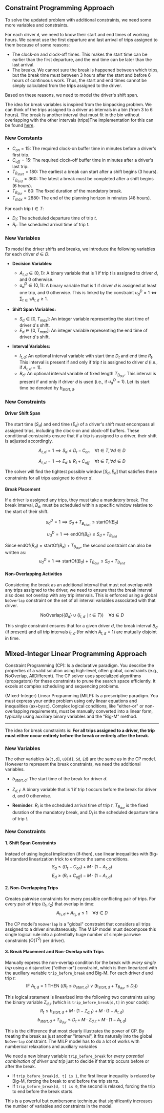 

## Constraint Programming Approach

To solve the updated problem with additional constraints, we need some more variables and constraints.

For each driver `d`, we need to know their start and end times of working hours. We cannot use the first departure and last arrival of trips assigned to them because of some reasons:
- The clock-on and clock-off times. This makes the start time can be earlier than the first departure, and the end time can be later than the last arrival.
- The breaks. We cannot sure the break is happened between which trips, but the break time must between 3 hours after the start and before 6 hours of continuous work. Thus, the start and end times cannot be simply calculated from the trips assigned to the driver.

Based on these reasons, we need to model the driver's shift span. 

The idea for break variables is inspired from the binpacking problem. We can think of the trips assigned to a driver as intervals in a bin (from 3 to 6 hours). The break is another interval that must fit in the bin without overlapping with the other intervals (trips)The implementation for this can be found [here](src/solve_cp_minmax_optimized.py).

### New Constants

* $C_{on} = 15$: The required clock-on buffer time in minutes before a driver's first trip.
* $C_{off} = 15$: The required clock-off buffer time in minutes after a driver's last trip.
* $T_{B_{start}} = 180$: The earliest a break can start after a shift begins (3 hours).
* $T_{B_{end}} = 360$: The latest a break must be completed after a shift begins (6 hours).
* $T_{B_{dur}} = 60$: The fixed duration of the mandatory break.
* $T_{max} = 2880$: The end of the planning horizon in minutes (48 hours).

For each trip $t \in T$:
* $D_t$: The scheduled departure time of trip $t$.
* $R_t$: The scheduled arrival time of trip $t$.

### New Variables

To model the driver shifts and breaks, we introduce the following variables for each driver $d \in D$.

* **Decision Variables:**
    * $A_{t,d} \in \{0, 1\}$: A binary variable that is 1 if trip $t$ is assigned to driver $d$, and 0 otherwise.
    * $u^D_d \in \{0, 1\}$: A binary variable that is 1 if driver $d$ is assigned at least one trip, and 0 otherwise. This is linked by the constraint $u^D_d = 1 \iff \sum_{t \in T} A_{t,d} \ge 1$.

* **Shift Span Variables:**
    * $S_d \in [0, T_{max}]$: An integer variable representing the start time of driver $d$'s shift.
    * $E_d \in [0, T_{max}]$: An integer variable representing the end time of driver $d$'s shift.

* **Interval Variables:**
    * $I_{t,d}$: An optional interval variable with start time $D_t$ and end time $R_t$. This interval is present if and only if trip $t$ is assigned to driver $d$ (i.e., if $A_{t,d} = 1$).
    * $B_d$: An optional interval variable of fixed length $T_{B_{dur}}$. This interval is present if and only if driver $d$ is used (i.e., if $u^D_d = 1$). Let its start time be denoted by $b_{start,d}$.


### New Constraints
#### Driver Shift Span

The start time ($S_d$) and end time ($E_d$) of a driver's shift must encompass all assigned trips, including the clock-on and clock-off buffers. These conditional constraints ensure that if a trip is assigned to a driver, their shift is adjusted accordingly.

$$A_{t,d} = 1 \implies S_d \le D_t - C_{on} \quad \forall t \in T, \forall d \in D$$

$$A_{t,d} = 1 \implies E_d \ge R_t + C_{off} \quad \forall t \in T, \forall d \in D$$

The solver will find the tightest possible window $[S_d, E_d]$ that satisfies these constraints for all trips assigned to driver $d$.

####  Break Placement

If a driver is assigned any trips, they must take a mandatory break. The break interval, $B_d$, must be scheduled within a specific window relative to the start of their shift.

$$u^D_d = 1 \implies S_d + T_{B_{start}} \le \text{startOf}(B_d)$$

$$u^D_d = 1 \implies \text{endOf}(B_d) \le S_d + T_{B_{end}}$$

Since $\text{endOf}(B_d) = \text{startOf}(B_d) + T_{B_{dur}}$, the second constraint can also be written as:
$$u^D_d = 1 \implies \text{startOf}(B_d) + T_{B_{dur}} \le S_d + T_{B_{end}}$$

#### Non-Overlapping Activities

Considering the break as an additional interval that must not overlap with any trips assigned to the driver, we need to ensure that the break interval also does not overlap with any trip intervals. This is enforced using a global `NoOverlap` constraint on the set of all interval variables associated with that driver.

$$\text{NoOverlap}\Big( \{B_d\} \cup \{ I_{t,d} \mid t \in T \} \Big) \quad \forall d \in D$$

This single constraint ensures that for a given driver $d$, the break interval $B_d$ (if present) and all trip intervals $I_{t,d}$ (for which $A_{t,d}=1$) are mutually disjoint in time.



## Mixed-Integer Linear Programming Approach


Constraint Programming (CP): Is a declarative paradigm. You describe the properties of a valid solution using high-level, often global, constraints (e.g., NoOverlap, AllDifferent). The CP solver uses specialized algorithms (propagators) for these constraints to prune the search space efficiently. It excels at complex scheduling and sequencing problems.

(Mixed-Integer) Linear Programming (MILP): Is a prescriptive paradigm. You must express your entire problem using only linear equations and inequalities (ax+by≤c). Complex logical conditions, like "either-or" or non-overlapping requirements, must be manually converted into a linear form, typically using auxiliary binary variables and the "Big-M" method.

--- 

The idea for break constraints is:
**For all trips assigned to a driver, the trip must either occur entirely before the break or entirely after the break.**

### New Variables

The other variables (`A[t,d]`, `uD[d]`, `Sd`, `Ed`) are the same as in the CP model. However to represent the break constraints, we need the additional variables.
* $b_{start,d}$: The start time of the break for driver $d$.
* $Z_{d,t}$: A binary variable that is 1 if trip $t$ occurs before the break for driver $d$, and 0 otherwise. 

* **Reminder**: $R_t$ is the scheduled arrival time of trip $t$, $T_{B_{dur}}$ is the fixed duration of the mandatory break, and $D_t$ is the scheduled departure time of trip $t$.

### New Constraints

#### 1. Shift Span Constraints

Instead of using logical implication (if-then), use linear inequalities with Big-M standard linearization trick to enforce the same conditions.
    $$S_d \le (D_t - C_{on}) + M \cdot (1 - A_{t,d})$$
    $$E_d \ge (R_t + C_{off}) - M \cdot (1 - A_{t,d})$$

#### 2. Non-Overlapping Trips

Creates pairwise constraints for every possible conflicting pair of trips. For every pair of trips $(t_1, t_2)$ that overlap in time:
    $$A_{t_1, d} + A_{t_2, d} \le 1 \quad \forall d \in D$$

The CP model's `NoOverlap` is a "global" constraint that considers all trips assigned to a driver simultaneously. The MILP model must decompose this single logical rule into a potentially huge number of simple pairwise constraints ($O(T^2)$ per driver). 

#### 3. Break Placement and Non-Overlap with Trips



Manually express the non-overlap condition for the break with *every single trip* using a disjunctive ("either-or") constraint, which is then linearized with the auxiliary variable `trip_before_break` and Big-M.
For each driver $d$ and trip $t$:
    $$\text{IF } A_{t,d} = 1 \text{ THEN } \Big( (R_t \le b_{start,d}) \lor (b_{start,d} + T_{B_{dur}} \le D_t) \Big)$$

This logical statement is linearized into the following two constraints using the binary variable $Z_{d,t}$ (which is `trip_before_break[d,t]` in your code):
    $$R_t \le b_{start,d} + M \cdot (1 - Z_{d,t}) + M \cdot (1 - A_{t,d})$$   $$b_{start,d} + T_{B_{dur}} \le D_t + M \cdot Z_{d,t} + M \cdot (1 - A_{t,d})$$

This is the difference that most clearly illustrates the power of CP. By treating the break as just another "interval", it fits naturally into the global `NoOverlap` constraint. The MILP model has to do a lot of works with numberical relaxations and auxiliary variables

We need a new binary variable `trip_before_break` for *every potential combination of driver and trip* just to decide if that trip occurs before or after the break. 
- If `trip_before_break[d, t] is 1`, the first linear inequality is relaxed by Big-M, forcing the break to end before the trip starts. 
- If `trip_before_break[d, t] is 0`, the second is relaxed, forcing the trip to end before the break starts. 

This is a powerful but cumbersome technique that significantly increases the number of variables and constraints in the model.


